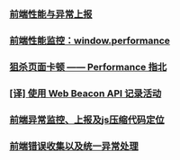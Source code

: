 ### [前端性能与异常上报](https://juejin.im/post/5b5dcfb46fb9a04f8f37afbb)
### [前端性能监控：window.performance](https://juejin.im/post/59eb01e45188250988738938)
### [狙杀页面卡顿 —— Performance 指北](https://juejin.im/post/5b65105f5188251b134e9778)
### [[译] 使用 Web Beacon API 记录活动](https://juejin.im/post/5b694b5de51d4519700fa56a)
### [前端异常监控、上报及js压缩代码定位](https://juejin.im/post/5b55c3495188251acb0cf907)
### [前端错误收集以及统一异常处理](https://juejin.im/post/5be2b0f6e51d4523161b92f0)
